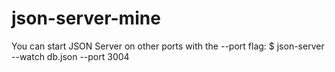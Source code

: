 # json-server-mine
You can start JSON Server on other ports with the --port flag:
$ json-server --watch db.json --port 3004
